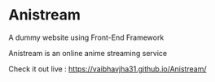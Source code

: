 # Anistream

A dummy website using Front-End Framework

Anistream is an online anime streaming service 

Check it out live : https://vaibhavjha31.github.io/Anistream/
